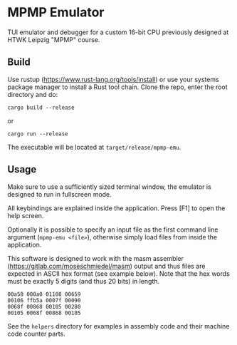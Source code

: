 # MPMP Emulator
TUI emulator and debugger for a custom 16-bit CPU previously designed at HTWK Leipzig "MPMP" course.

## Build
Use rustup (https://www.rust-lang.org/tools/install) or use your systems package manager to install a Rust tool chain. Clone the repo, enter the root directory and do:

    cargo build --release
or

    cargo run --release
    
The executable will be located at `target/release/mpmp-emu`.

## Usage

Make sure to use a sufficiently sized terminal window, the emulator is designed to run in fullscreen mode.

All keybindings are explained inside the application. Press [F1] to open the help screen.

Optionally it is possible to specify an input file as the first command line argument (`mpmp-emu <file>`), otherwise simply load files from inside the application.

This software is designed to work with the masm assembler (https://gitlab.com/moseschmiedel/masm) output and thus files are expected in ASCII hex format (see example below). Note that the hex words must be exactly 5 digits (and thus 20 bits) in length.


    00a58 000a0 01108 00659 
    00106 ffb5a 0007f 00090 
    0068f 00868 00105 00280 
    00105 0068f 00868 00105
    



See the `helpers` directory for examples in assembly code and their machine code counter parts.

